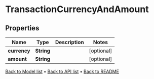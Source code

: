 

# TransactionCurrencyAndAmount


## Properties

| Name | Type | Description | Notes |
|------------ | ------------- | ------------- | -------------|
|**currency** | **String** |  |  [optional] |
|**amount** | **String** |  |  [optional] |



[Back to Model list](../README.md#documentation-for-models) &#8226; [Back to API list](../README.md#documentation-for-api-endpoints) &#8226; [Back to README](../README.md)


